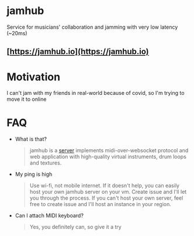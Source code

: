 # jamhub

Service for musicians' collaboration and jamming with very low latency (~20ms)

## [https://jamhub.io](https://jamhub.io)

# Motivation

I can't jam with my friends in real-world because of covid, so I'm trying to move it to online

# FAQ

- What is that?
  > jamhub is a [server](https://github.com/fletcherist/jamhub/blob/master/jamhub.go) implements midi-over-websocket protocol and web application with high-quality virtual instruments, drum loops and textures.
- My ping is high
  > Use wi-fi, not mobile internet. If it doesn't help, you can easily host your own jamhub server on your vm. Create issue and I'll let you through the process. If you can't host your own server, feel free to create issue and I'll host an instance in your region.
- Can I attach MIDI keyboard?
  > Yes, you definitely can, so give it a try
